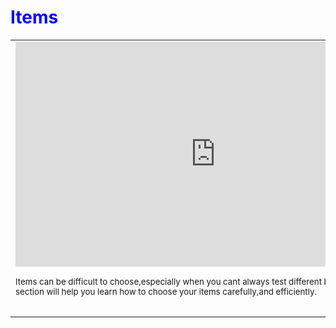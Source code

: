 <DOCTYPE html>
<html>
<head>
<title>Itemization and Decision Making</title>
</head>
<body background="https://s-media-cache-ak0.pinimg.com/originals/d9/0d/05/d90d054b91ffc686e6c659a0c415e9dd.jpg">

<h1 style="color:Blue;">Items</h1>

<table>
 <tr>
   <td><iframe width="640" height="360" src="https://www.youtube.com/embed/0HGU77c2HIE" frameborder="0" allowfullscreen></iframe><p style="color;Blue"><sub>Items can be difficult to choose,especially when you cant always test different builds and so this section will help you learn how to choose your items carefully,and efficiently.</sub></p></td>
  </tr>
  <tr>
    <td></td>
    <td></td> 
    <td></td>
  </tr>
  <tr>
    <td></td>
    <td></td> 
    <td></td>
  </tr>
</table>






</body>
</html>
